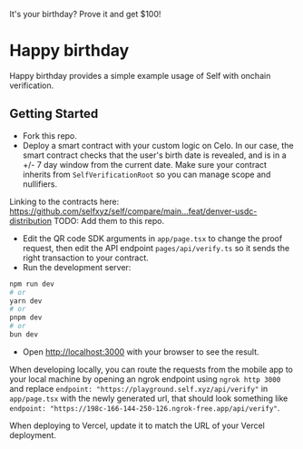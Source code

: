 It's your birthday? Prove it and get $100!

# Happy birthday

Happy birthday provides a simple example usage of Self with onchain verification.

## Getting Started

- Fork this repo.
- Deploy a smart contract with your custom logic on Celo. In our case, the smart contract checks that the user's birth date is revealed, and is in a +/- 7 day window from the current date. Make sure your contract inherits from `SelfVerificationRoot` so you can manage scope and nullifiers.

Linking to the contracts here: https://github.com/selfxyz/self/compare/main...feat/denver-usdc-distribution
TODO: Add them to this repo.

- Edit the QR code SDK arguments in `app/page.tsx` to change the proof request, then edit the API endpoint `pages/api/verify.ts` so it sends the right transaction to your contract.
- Run the development server:
```bash
npm run dev
# or
yarn dev
# or
pnpm dev
# or
bun dev
```
- Open [http://localhost:3000](http://localhost:3000) with your browser to see the result.

When developing locally, you can route the requests from the mobile app to your local machine by opening an ngrok endpoint using `ngrok http 3000` and replace `endpoint: "https://playground.self.xyz/api/verify"` in `app/page.tsx` with the newly generated url, that should look something like `endpoint: "https://198c-166-144-250-126.ngrok-free.app/api/verify"`.

When deploying to Vercel, update it to match the URL of your Vercel deployment.

